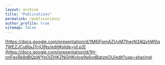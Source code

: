 ```yaml
---
layout: archive
title: "Publications"
permalink: /publications/
author_profile: true
sitemap: false
---
```




[https://docs.google.com/presentation/d/1M6iFpmAZUyM7lherN3AQvhW0q7WEZJCu6IaJ7cjU9ts/edit#slide=id.p3](https://docs.google.com/presentation/d/1H-nnFexRk8dBQpWYpOlZHKZNGHKvIog9s6vdBatzeOU/edit?usp=sharing)

<!--

---


---

{% if author.googlescholar %}
  You can also find my articles on <u><a href="{{author.googlescholar}}">my Google Scholar profile</a>.</u>
{% endif %}

{% include base_path %}

{% for post in site.publications reversed %}
  {% include archive-single.html %}
{% endfor %}

-->
